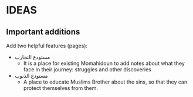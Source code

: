# IDEAS

## Important additions

Add two helpful features (pages):

- مستودع التجارب
  - It is a place for existing Momahidoun to add notes about what they face in their journey: struggles and other discoveries
- مستودع الذنوب
  - A place to educate Muslims Brother about the sins, so that they can protect themselves from them.
